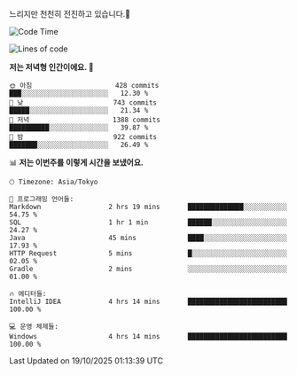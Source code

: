 느리지만 천천히 전진하고 있습니다.🐢

<!--START_SECTION:waka-->
![Code Time](http://img.shields.io/badge/Code%20Time-1%2C713%20hrs%205%20mins-blue)

![Lines of code](https://img.shields.io/badge/%EC%A0%80%EB%8A%94%20%EC%97%AC%ED%83%9C%EA%B9%8C%EC%A7%80%20-947.3%20thousand%20%EC%A4%84%EC%9D%98%20%EC%BD%94%EB%93%9C%EB%A5%BC%20%EC%9E%91%EC%84%B1%ED%96%88%EC%96%B4%EC%9A%94.-blue)

**저는 저녁형 인간이에요. 🦉** 

```text
🌞 아침                     428 commits         ███░░░░░░░░░░░░░░░░░░░░░░   12.30 % 
🌆 낮　                     743 commits         █████░░░░░░░░░░░░░░░░░░░░   21.34 % 
🌃 저녁                     1388 commits        ██████████░░░░░░░░░░░░░░░   39.87 % 
🌙 밤　                     922 commits         ███████░░░░░░░░░░░░░░░░░░   26.49 % 
```


📊 **저는 이번주를 이렇게 시간을 보냈어요.** 

```text
🕑︎ Timezone: Asia/Tokyo

💬 프로그래밍 언어들: 
Markdown                 2 hrs 19 mins       ██████████████░░░░░░░░░░░   54.75 % 
SQL                      1 hr 1 min          ██████░░░░░░░░░░░░░░░░░░░   24.27 % 
Java                     45 mins             ████░░░░░░░░░░░░░░░░░░░░░   17.93 % 
HTTP Request             5 mins              █░░░░░░░░░░░░░░░░░░░░░░░░   02.05 % 
Gradle                   2 mins              ░░░░░░░░░░░░░░░░░░░░░░░░░   01.00 % 

🔥 에디터들: 
IntelliJ IDEA            4 hrs 14 mins       █████████████████████████   100.00 % 

💻 운영 체제들: 
Windows                  4 hrs 14 mins       █████████████████████████   100.00 % 
```


 Last Updated on 19/10/2025 01:13:39 UTC
<!--END_SECTION:waka-->
